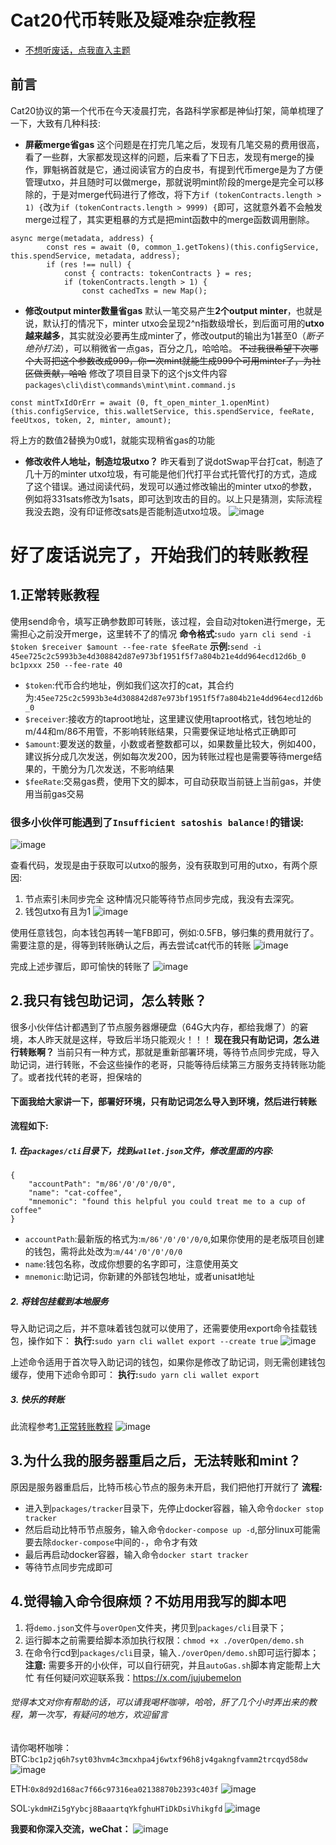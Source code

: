 # Cat20代币转账及疑难杂症教程
- [不想听废话，点我直入主题](#1正常转账教程)
## 前言
Cat20协议的第一个代币在今天凌晨打完，各路科学家都是神仙打架，简单梳理了一下，大致有几种科技:
- **屏蔽merge省gas**
这个问题是在打完几笔之后，发现有几笔交易的费用很高，看了一些群，大家都发现这样的问题，后来看了下日志，发现有merge的操作，罪魁祸首就是它，通过阅读官方的白皮书，有提到代币merge是为了方便管理utxo，并且随时可以做merge，那就说明mint阶段的merge是完全可以移除的，于是对merge代码进行了修改，将下方`if (tokenContracts.length > 1) {`改为`if (tokenContracts.length > 9999) {`即可，这就意外着不会触发merge过程了，其实更粗暴的方式是把mint函数中的merge函数调用删除。
```
async merge(metadata, address) {
        const res = await (0, common_1.getTokens)(this.configService, this.spendService, metadata, address);
        if (res !== null) {
            const { contracts: tokenContracts } = res;
            if (tokenContracts.length > 1) {
                const cachedTxs = new Map();
```
- **修改output minter数量省gas**
默认一笔交易产生**2个output minter**，也就是说，默认打的情况下，minter utxo会呈现2^n指数级增长，到后面可用的**utxo越来越多**，其实就没必要再生成minter了，修改output的输出为1甚至0（*断子绝孙打法*），可以稍微省一点gas，百分之几，哈哈哈。
~~不过我很希望下次哪个大哥把这个参数改成999，你一次mint就能生成999个可用minter了，为社区做贡献，哈哈~~
修改了项目目录下的这个js文件内容
`packages\cli\dist\commands\mint\mint.command.js`
```
const mintTxIdOrErr = await (0, ft_open_minter_1.openMint)(this.configService, this.walletService, this.spendService, feeRate, feeUtxos, token, 2, minter, amount);
```
将上方的数值2替换为0或1，就能实现稍省gas的功能
- **修改收件人地址，制造垃圾utxo？**
昨天看到了说dotSwap平台打cat，制造了几十万的minter utxo垃圾，有可能是他们代打平台式托管代打的方式，造成了这个错误。通过阅读代码，发现可以通过修改输出的minter utxo的参数，例如将331sats修改为1sats，即可达到攻击的目的。以上只是猜测，实际流程我没去跑，没有印证修改sats是否能制造utxo垃圾。
![image](images/sats参数.png)

# 好了废话说完了，开始我们的转账教程
## 1.正常转账教程
使用send命令，填写正确参数即可转账，该过程，会自动对token进行merge，无需担心之前没开merge，这里转不了的情况
**命令格式:**`sudo yarn cli send -i $token $receiver $amount --fee-rate $feeRate`
**示例:**`send -i 45ee725c2c5993b3e4d308842d87e973bf1951f5f7a804b21e4dd964ecd12d6b_0 bc1pxxx 250 --fee-rate 40`
- `$token`:代币合约地址，例如我们这次打的cat，其合约为:`45ee725c2c5993b3e4d308842d87e973bf1951f5f7a804b21e4dd964ecd12d6b_0`
- `$receiver`:接收方的taproot地址，这里建议使用taproot格式，钱包地址的m/44和m/86不用管，不影响转账结果，只需要保证地址格式正确即可
- `$amount`:要发送的数量，小数或者整数都可以，如果数量比较大，例如400，建议拆分成几次发送，例如每次发200，因为转账过程也是需要等待merge结果的，干脆分为几次发送，不影响结果
- `$feeRate`:交易gas费，使用下文的脚本，可自动获取当前链上当前gas，并使用当前gas交易
### 很多小伙伴可能遇到了`Insufficient satoshis balance!`的错误:
![image](images/2024-09-14-22-31-59.png)

查看代码，发现是由于获取可以utxo的服务，没有获取到可用的utxo，有两个原因:
1. 节点索引未同步完全
这种情况只能等待节点同步完成，我没有去深究。
2. 钱包utxo有且为1
![image](images/2024-09-14-22-43-21.png)

使用任意钱包，向本钱包再转一笔FB即可，例如:0.5FB，够归集的费用就行了。需要注意的是，得等到转账确认之后，再去尝试cat代币的转账
![image](images/2024-09-14-22-42-46.png)

完成上述步骤后，即可愉快的转账了
![image](images/2024-09-15-00-13-19.png)

## 2.我只有钱包助记词，怎么转账？
很多小伙伴估计都遇到了节点服务器爆硬盘（64G大内存，都给我爆了）的窘境，本人昨天就是这样，导致后半场只能观火！！！
**现在我只有助记词，怎么进行转账啊？**
当前只有一种方式，那就是重新部署环境，等待节点同步完成，导入助记词，进行转账，不会这些操作的老哥，只能等待后续第三方服务支持转账功能了。或者找代转的老哥，担保啥的
#### 下面我给大家讲一下，部署好环境，只有助记词怎么导入到环境，然后进行转账
**流程如下:**
##### 1. 在`packages/cli`目录下，找到`wallet.json`文件，修改里面的内容:
```
{
    "accountPath": "m/86'/0'/0'/0/0",
    "name": "cat-coffee",
    "mnemonic": "found this helpful you could treat me to a cup of coffee"
}
```
- `accountPath`:最新版的格式为:`m/86'/0'/0'/0/0`,如果你使用的是老版项目创建的钱包，需将此处改为:`m/44'/0'/0'/0/0`
- `name`:钱包名称，改成你想要的名字即可，注意使用英文
- `mnemonic`:助记词，你新建的外部钱包地址，或者unisat地址
##### 2. 将钱包挂载到本地服务
导入助记词之后，并不意味着钱包就可以使用了，还需要使用export命令挂载钱包，操作如下：
**执行:**`sudo yarn cli wallet export --create true`
![image](images/2024-09-14-22-30-00.png)

上述命令适用于首次导入助记词的钱包，如果你是修改了助记词，则无需创建钱包缓存，使用下述命令即可：
**执行:**`sudo yarn cli wallet export`
##### 3. 快乐的转账
此流程参考[1.正常转账教程](#1正常转账教程)
![image](images/2024-09-15-00-13-19.png)

## 3.为什么我的服务器重启之后，无法转账和mint？
原因是服务器重启后，比特币核心节点的服务未开启，我们把他打开就行了
**流程:**
- 进入到`packages/tracker`目录下，先停止docker容器，输入命令`docker stop tracker`
- 然后启动比特币节点服务，输入命令`docker-compose up -d`,部分linux可能需要去除`docker-compose`中间的`-`，命令才有效
- 最后再启动docker容器，输入命令`docker start tracker`
- 等待节点同步完成即可

## 4.觉得输入命令很麻烦？不妨用用我写的脚本吧
1. 将`demo.json`文件与`overOpen`文件夹，拷贝到`packages/cli`目录下；
2. 运行脚本之前需要给脚本添加执行权限：`chmod +x ./overOpen/demo.sh`
3. 在命令行cd到`packages/cli`目录，输入`./overOpen/demo.sh`即可运行脚本；
**注意:** 需要多开的小伙伴，可以自行研究，并且`autoGas.sh`脚本肯定能帮上大忙
有任何疑问欢迎联系我：https://x.com/jujubemelon
###### 觉得本文对你有帮助的话，可以请我喝杯咖啡，哈哈，肝了几个小时弄出来的教程，第一次写，有疑问的地方，欢迎留言
请你喝杯咖啡：
BTC:`bc1p2jq6h7syt03hvm4c3mcxhpa4j6wtxf96h8jv4gakngfvamm2trcqyd58dw`
![image](images/2024-09-15-00-22-57.png)

ETH:`0x8d92d168ac7f66c97316ea02138870b2393c403f`
![image](images/2024-09-15-00-22-26.png)

SOL:`ykdmHZi5gYybcj8BaaartqYkfghuHTiDkDsiVhikgfd`
![image](images/2024-09-15-00-23-19.png)

**我要和你深入交流，weChat：**
![image](images/2024-09-15-00-19-57.png)

